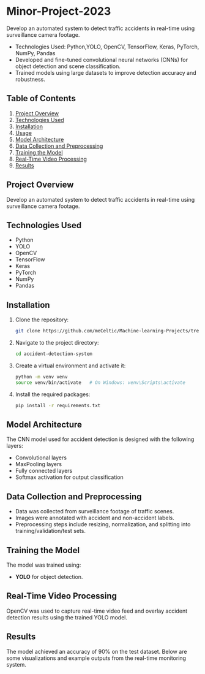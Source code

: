 # Minor-Project-2023
Develop an automated system to detect traffic accidents in real-time using surveillance camera footage.
* Technologies Used: Python,YOLO, OpenCV, TensorFlow, Keras, PyTorch, NumPy, Pandas
* Developed and fine-tuned convolutional neural networks (CNNs) for object detection and scene classification.
* Trained models using large datasets to improve detection accuracy and robustness.

## Table of Contents
1. [Project Overview](#project-overview)
2. [Technologies Used](#technologies-used)
3. [Installation](#installation)
4. [Usage](#usage)
5. [Model Architecture](#model-architecture)
6. [Data Collection and Preprocessing](#data-collection-and-preprocessing)
7. [Training the Model](#training-the-model)
8. [Real-Time Video Processing](#real-time-video-processing)
9. [Results](#results)

## Project Overview
Develop an automated system to detect traffic accidents in real-time using surveillance camera footage.

## Technologies Used
- Python
- YOLO
- OpenCV
- TensorFlow
- Keras
- PyTorch
- NumPy
- Pandas

## Installation
1. Clone the repository:
    ```sh
    git clone https://github.com/meCeltic/Machine-learning-Projects/tree/master/Accident-Detection-Model
    ```
2. Navigate to the project directory:
    ```sh
    cd accident-detection-system
    ```
3. Create a virtual environment and activate it:
    ```sh
    python -m venv venv
    source venv/bin/activate   # On Windows: venv\Scripts\activate
    ```
4. Install the required packages:
    ```sh
    pip install -r requirements.txt
    ```
    
## Model Architecture
The CNN model used for accident detection is designed with the following layers:
- Convolutional layers
- MaxPooling layers
- Fully connected layers
- Softmax activation for output classification

## Data Collection and Preprocessing
- Data was collected from surveillance footage of traffic scenes.
- Images were annotated with accident and non-accident labels.
- Preprocessing steps include resizing, normalization, and splitting into training/validation/test sets.

## Training the Model
The model was trained using:
- **YOLO** for object detection.
## Real-Time Video Processing
OpenCV was used to capture real-time video feed and overlay accident detection results using the trained YOLO model.

## Results
The model achieved an accuracy of 90% on the test dataset. Below are some visualizations and example outputs from the real-time monitoring system.
